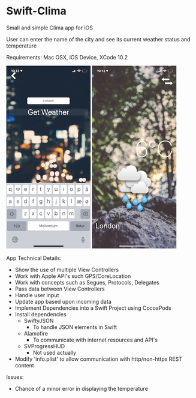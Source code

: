 # Swift-Clima
Small and simple Clima app for iOS

User can enter the name of the city and see its current weather status and temperature

Requirements: Mac OSX, iOS Device, XCode 10.2

![clima-changecity](./clima-changecity.png)
![clima-frontview](./clima-frontview.png)

App Technical Details:

- Show the use of multiple View Controllers
- Work with Apple API's such GPS/CoreLocation
- Work with concepts such as Segues, Protocols, Delegates
- Pass data between View Controllers
- Handle user input
- Update app based upon incoming data
- Implement Dependencies into a Swift Project using CocoaPods
- Install dependencies
  - SwiftyJSON
    - To handle JSON elements in Swift
  - Alamofire
    - To communicate with internet resources and API's
  - SVProgressHUD
    - Not used actually
- Modify 'info.plist' to allow communication with http/non-https REST content 




Issues:

- Chance of a minor error in displaying the temperature
